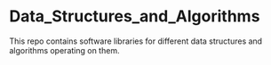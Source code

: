 # Data_Structures_and_Algorithms
This repo contains software libraries for different data structures and algorithms operating on them.
